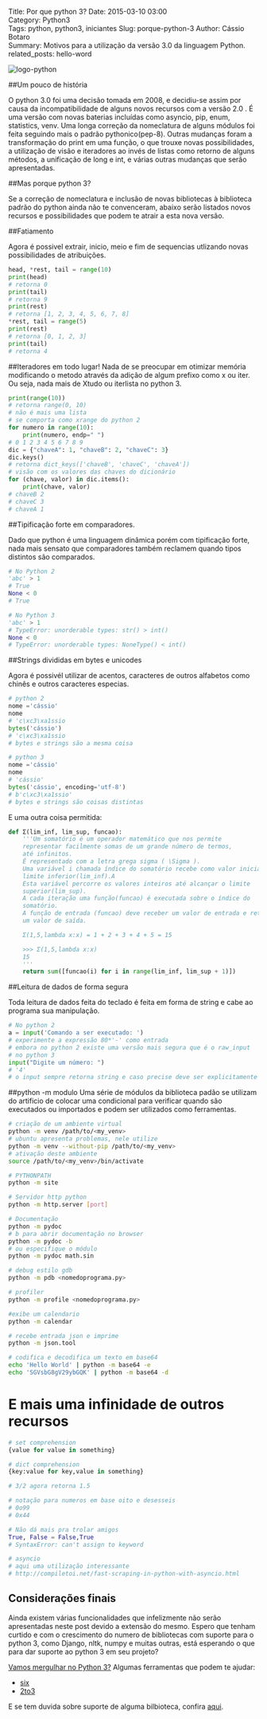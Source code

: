 Title: Por que python 3?
Date: 2015-03-10 03:00  
Category: Python3  
Tags: python, python3, iniciantes 
Slug: porque-python-3 
Author: Cássio Botaro  
Summary: Motivos para a utilização da versão 3.0 da linguagem Python.
related_posts: hello-word

![logo-python]({filename}/images/logopython2.png 
"Logo Python")

##Um pouco de história

O python 3.0 foi uma decisão tomada em 2008, e decidiu-se assim por causa da incompatibilidade de alguns novos recursos com a versão 2.0 .
É uma versão com novas baterias incluídas como asyncio, pip, enum, statistics, venv.
Uma longa correção da nomeclatura de alguns módulos foi feita seguindo mais o padrão pythonico(pep-8).
Outras mudanças foram a transformação do print em uma função, o que trouxe novas possibilidades, a utilização de visão e iteradores ao invés de listas como retorno de alguns métodos, a unificação de long e int, e várias outras mudanças que serão apresentadas.

##Mas porque python 3?

Se a correção de nomeclatura e inclusão de novas bibliotecas à biblioteca padrão do python ainda não te convenceram, abaixo serão listados novos recursos e possibilidades que podem te atrair a esta nova versão. 

##Fatiamento

Agora é possivel extrair, inicio, meio e fim de sequencias utlizando novas possibilidades de atribuições.

```python
head, *rest, tail = range(10)
print(head)
# retorna 0
print(tail)
# retorna 9
print(rest)
# retorna [1, 2, 3, 4, 5, 6, 7, 8]
*rest, tail = range(5)
print(rest)
# retorna [0, 1, 2, 3]
print(tail)
# retorna 4
```

##Iteradores em todo lugar!
Nada de se preocupar em otimizar memória modificando o metodo através da adição de algum prefixo como x  ou iter.
Ou seja, nada mais de Xtudo ou iterlista no python 3.

```python
print(range(10))
# retorna range(0, 10)
# não é mais uma lista
# se comporta como xrange do python 2
for numero in range(10):
    print(numero, endp=" ")
# 0 1 2 3 4 5 6 7 8 9
dic = {"chaveA": 1, "chaveB": 2, "chaveC": 3}
dic.keys()
# retorna dict_keys(['chaveB', 'chaveC', 'chaveA'])
# visão com os valores das chaves do dicionário
for (chave, valor) in dic.items():
    print(chave, valor)
# chaveB 2
# chaveC 3
# chaveA 1
```


##Tipificação forte em comparadores.

Dado que python é uma linguagem dinâmica porém  com tipificação forte, nada mais sensato que comparadores também reclamem quando tipos distintos são comparados.

```python
# No Python 2
'abc' > 1
# True
None < 0
# True

# No Python 3
'abc' > 1
# TypeError: unorderable types: str() > int()
None < 0
# TypeError: unorderable types: NoneType() < int()
```

##Strings divididas em bytes e unicodes

Agora é possivél utilizar de acentos, caracteres de outros alfabetos como chinês e outros caracteres especias.

```python
# python 2
nome ='cássio'
nome 
# 'c\xc3\xa1ssio
bytes('cássio')
# 'c\xc3\xa1ssio
# bytes e strings são a mesma coisa

# python 3
nome ='cássio'
nome 
# 'cássio'
bytes('cássio', encoding='utf-8')
# b'c\xc3\xa1ssio'
# bytes e strings são coisas distintas
```

E uma outra coisa permitida:

```python 
def Σ(lim_inf, lim_sup, funcao):
    '''Um somatório é um operador matemático que nos permite
    representar facilmente somas de um grande número de termos,
    até infinitos.
    É representado com a letra grega sigma ( \Sigma ).
    Uma variável i chamada índice do somatório recebe como valor inicial o
    limite inferior(lim_inf).A
    Esta variável percorre os valores inteiros até alcançar o limite
    superior(lim_sup).
    A cada iteração uma função(funcao) é executada sobre o índice do
    somatório.
    A função de entrada (funcao) deve receber um valor de entrada e retornar
    um valor de saída.

    Σ(1,5,lambda x:x) = 1 + 2 + 3 + 4 + 5 = 15

    >>> Σ(1,5,lambda x:x)
    15
    '''
    return sum([funcao(i) for i in range(lim_inf, lim_sup + 1)])
```

##Leitura de dados de forma segura

Toda leitura de dados feita do teclado é feita em forma de string  e cabe ao programa sua manipulação.
```python
# No python 2 
a = input('Comando a ser executado: ')
# experimente a expressão 80*'-' como entrada
# embora no python 2 existe uma versão mais segura que é o raw_input
# no python 3
input("Digite um número: ")
# '4'
# o input sempre retorna string e caso precise deve ser explicitamente convertida
```

##python -m modulo
Uma série de módulos da biblioteca padão se utilizam do artificio de colocar uma condicional para verificar quando são executados ou importados e podem ser utilizados como ferramentas.

```bash
# criação de um ambiente virtual
python -m venv /path/to/<my_venv>
# ubuntu apresenta problemas, nele utilize
python -m venv --without-pip /path/to/<my_venv>
# ativação deste ambiente
source /path/to/<my_venv>/bin/activate

# PYTHONPATH
python -m site

# Servidor http python
python -m http.server [port]

# Documentação
python -m pydoc
# b para abrir documentação no browser
python -m pydoc -b
# ou especifique o módulo
python -m pydoc math.sin

# debug estilo gdb
python -m pdb <nomedoprograma.py>

# profiler
python -m profile <nomedoprograma.py>

#exibe um calendario
python -m calendar

# recebe entrada json e imprime
python -m json.tool

# codifica e decodifica um texto em base64
echo 'Hello World' | python -m base64 -e
echo 'SGVsbG8gV29ybGQK' | python -m base64 -d
```


# E mais uma infinidade de outros recursos

```python
# set comprehension
{value for value in something}

# dict comprehension 
{key:value for key,value in something}

# 3/2 agora retorna 1.5 

# notação para numeros em base oito e desesseis
# 0o99 
# 0x44

# Não dá mais pra trolar amigos
True, False = False,True
# SyntaxError: can't assign to keyword

# asyncio
# aqui uma utilização interessante
# http://compiletoi.net/fast-scraping-in-python-with-asyncio.html
```

## Considerações finais
Ainda existem  várias funcionalidades que infelizmente não serão apresentadas neste post devido a extensão do mesmo. Espero que tenham curtido e com o crescimento do numero de bibliotecas com suporte para o python 3, como Django, nltk, numpy e muitas outras, está esperando o que para dar suporte ao python 3 em seu projeto?

[Vamos mergulhar no Python 3?](http://www.diveintopython3.net/) Algumas ferramentas que podem te ajudar:

- [six](http://pythonhosted.org//six/)
- [2to3](https://docs.python.org/2/library/2to3.html)

E se tem duvida sobre suporte de alguma bilbioteca, confira [aqui](https://caniusepython3.com/). 

